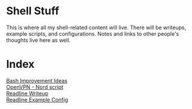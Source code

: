 # Shell Stuff

This is where all my shell-related content will live. There will be writeups, example scripts, and configurations. Notes and links to other people's thoughts live here as well.

# Index

[Bash Improvement Ideas](bash-improvements.md)  
[OpenVPN - Nord script](openvpn.sh)  
[Readline Writeup](readline.md)  
[Readline Example Config](inputrc)  
